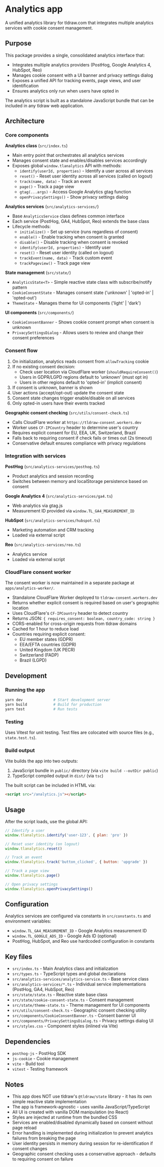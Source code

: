 # Analytics app

A unified analytics library for tldraw.com that integrates multiple analytics services with cookie consent management.

## Purpose

This package provides a single, consolidated analytics interface that:

- Integrates multiple analytics providers (PostHog, Google Analytics 4, HubSpot, Reo)
- Manages cookie consent with a UI banner and privacy settings dialog
- Exposes a unified API for tracking events, page views, and user identification
- Ensures analytics only run when users have opted in

The analytics script is built as a standalone JavaScript bundle that can be included in any tldraw web application.

## Architecture

### Core components

**Analytics class** (`src/index.ts`)

- Main entry point that orchestrates all analytics services
- Manages consent state and enables/disables services accordingly
- Exposes global `window.tlanalytics` API with methods:
  - `identify(userId, properties)` - Identify a user across all services
  - `reset()` - Reset user identity across all services (called on logout)
  - `track(name, data)` - Track an event
  - `page()` - Track a page view
  - `gtag(...args)` - Access Google Analytics gtag function
  - `openPrivacySettings()` - Show privacy settings dialog

**Analytics services** (`src/analytics-services/`)

- Base `AnalyticsService` class defines common interface
- Each service (PostHog, GA4, HubSpot, Reo) extends the base class
- Lifecycle methods:
  - `initialize()` - Set up service (runs regardless of consent)
  - `enable()` - Enable tracking when consent is granted
  - `disable()` - Disable tracking when consent is revoked
  - `identify(userId, properties)` - Identify user
  - `reset()` - Reset user identity (called on logout)
  - `trackEvent(name, data)` - Track custom event
  - `trackPageview()` - Track page view

**State management** (`src/state/`)

- `AnalyticsState<T>` - Simple reactive state class with subscribe/notify pattern
- `CookieConsentState` - Manages consent state ('unknown' | 'opted-in' | 'opted-out')
- `ThemeState` - Manages theme for UI components ('light' | 'dark')

**UI components** (`src/components/`)

- `CookieConsentBanner` - Shows cookie consent prompt when consent is unknown
- `PrivacySettingsDialog` - Allows users to review and change their consent preferences

### Consent flow

1. On initialization, analytics reads consent from `allowTracking` cookie
2. If no existing consent decision:
   - Check user location via CloudFlare worker (`shouldRequireConsent()`)
   - Users in GDPR/LGPD regions default to 'unknown' (must opt in)
   - Users in other regions default to 'opted-in' (implicit consent)
3. If consent is unknown, banner is shown
4. User actions (accept/opt-out) update the consent state
5. Consent state changes trigger enable/disable on all services
6. Only opted-in users have their events tracked

**Geographic consent checking** (`src/utils/consent-check.ts`)

- Calls CloudFlare worker at `https://tldraw-consent.workers.dev`
- Worker uses `CF-IPCountry` header to determine user's country
- Requires explicit consent for EU, EEA, UK, Switzerland, Brazil
- Falls back to requiring consent if check fails or times out (2s timeout)
- Conservative default ensures compliance with privacy regulations

### Integration with services

**PostHog** (`src/analytics-services/posthog.ts`)

- Product analytics and session recording
- Switches between memory and localStorage persistence based on consent

**Google Analytics 4** (`src/analytics-services/ga4.ts`)

- Web analytics via gtag.js
- Measurement ID provided via `window.TL_GA4_MEASUREMENT_ID`

**HubSpot** (`src/analytics-services/hubspot.ts`)

- Marketing automation and CRM tracking
- Loaded via external script

**Reo** (`src/analytics-services/reo.ts`)

- Analytics service
- Loaded via external script

### CloudFlare consent worker

The consent worker is now maintained in a separate package at `apps/analytics-worker/`.

- Standalone CloudFlare Worker deployed to `tldraw-consent.workers.dev`
- Returns whether explicit consent is required based on user's geographic location
- Uses CloudFlare's `CF-IPCountry` header to detect country
- Returns JSON: `{ requires_consent: boolean, country_code: string }`
- CORS-enabled for cross-origin requests from tldraw domains
- Cached for 1 hour to reduce load
- Countries requiring explicit consent:
  - EU member states (GDPR)
  - EEA/EFTA countries (GDPR)
  - United Kingdom (UK PECR)
  - Switzerland (FADP)
  - Brazil (LGPD)

## Development

### Running the app

```bash
yarn dev              # Start development server
yarn build            # Build for production
yarn test             # Run tests
```

### Testing

Uses Vitest for unit testing. Test files are colocated with source files (e.g., `state.test.ts`).

### Build output

Vite builds the app into two outputs:

1. JavaScript bundle in `public/` directory (via `vite build --outDir public`)
2. TypeScript compiled output in `dist/` (via `tsc`)

The built script can be included in HTML via:

```html
<script src="/analytics.js"></script>
```

## Usage

After the script loads, use the global API:

```javascript
// Identify a user
window.tlanalytics.identify('user-123', { plan: 'pro' })

// Reset user identity (on logout)
window.tlanalytics.reset()

// Track an event
window.tlanalytics.track('button_clicked', { button: 'upgrade' })

// Track a page view
window.tlanalytics.page()

// Open privacy settings
window.tlanalytics.openPrivacySettings()
```

## Configuration

Analytics services are configured via constants in `src/constants.ts` and environment variables:

- `window.TL_GA4_MEASUREMENT_ID` - Google Analytics measurement ID
- `window.TL_GOOGLE_ADS_ID` - Google Ads ID (optional)
- PostHog, HubSpot, and Reo use hardcoded configuration in constants

## Key files

- `src/index.ts` - Main Analytics class and initialization
- `src/types.ts` - TypeScript types and global declarations
- `src/analytics-services/analytics-service.ts` - Base service class
- `src/analytics-services/*.ts` - Individual service implementations (PostHog, GA4, HubSpot, Reo)
- `src/state/state.ts` - Reactive state base class
- `src/state/cookie-consent-state.ts` - Consent management
- `src/state/theme-state.ts` - Theme management for UI components
- `src/utils/consent-check.ts` - Geographic consent checking utility
- `src/components/CookieConsentBanner.ts` - Consent banner UI
- `src/components/PrivacySettingsDialog.ts` - Privacy settings dialog UI
- `src/styles.css` - Component styles (inlined via Vite)

## Dependencies

- `posthog-js` - PostHog SDK
- `js-cookie` - Cookie management
- `vite` - Build tool
- `vitest` - Testing framework

## Notes

- This app does NOT use tldraw's `@tldraw/state` library - it has its own simple reactive state implementation
- The app is framework-agnostic - uses vanilla JavaScript/TypeScript
- All UI is created with vanilla DOM manipulation (no React)
- Styles are injected at runtime from the bundled CSS
- Services are enabled/disabled dynamically based on consent without page reload
- Error handling is implemented during initialization to prevent analytics failures from breaking the page
- User identity persists in memory during session for re-identification if consent changes
- Geographic consent checking uses a conservative approach - defaults to requiring consent on failure
